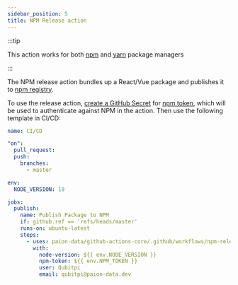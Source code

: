```yaml
---
sidebar_position: 5
title: NPM Release action
---
```


:::tip

This action works for both [npm] and [yarn] package managers

:::

The NPM release action bundles up a React/Vue package and publishes it to [npm registry][npm].

To use the release action,
[create a GitHub Secret](https://docs.github.com/en/actions/security-guides/using-secrets-in-github-actions#creating-secrets-for-a-repository)
for [npm token](https://docs.npmjs.com/creating-and-viewing-access-tokens), which will be used to authenticate against
NPM in the action. Then use the following template in CI/CD:

```yaml
name: CI/CD

"on":
  pull_request:
  push:
    branches:
      - master

env:
  NODE_VERSION: 18

jobs:
  publish:
    name: Publish Package to NPM
    if: github.ref == 'refs/heads/master'
    runs-on: ubuntu-latest
    steps:
      - uses: paion-data/github-actions-core/.github/workflows/npm-release.yml@master
        with:
          node-version: ${{ env.NODE_VERSION }}
          npm-token: ${{ env.NPM_TOKEN }}
          user: Qubitpi
          email: qubitpi@paion-data.dev
```

[npm]: https://www.npmjs.com/
[yarn]: https://yarnpkg.com/

